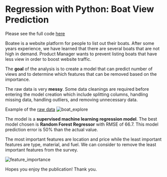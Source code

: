 # Regression with Python: Boat View Prediction

Please see the full code [here](https://github.com/garyrustandi/boat-view-prediction/blob/main/Boat%20Listing.ipynb)

Boatee is a website platform for people to list out their boats.  After some years experience, we have learned that there are several boats that are not high in demand. Product Manager wants to prevent listing boats that have less view in order to boost website traffic. 

The **goal** of the analysis is to create a model that can predict number of views and to determine which features that can be removed based on the importance.

The raw data is very **messy**. Some data cleanings are required before entering the model creation which include splitting columns, handling missing data, handling outliers, and removing unnecessary data.

Example of the [raw data](https://www.kaggle.com/code/karthikbhandary2/boat-analysis/data)
![boat_explore](https://github.com/garyrustandi/boat-view-prediction/blob/main/images/boat_explore.jpg)

The model is a **supervised machine learning regression model**. The best model chosen is **Random Forest Regressor** with RMSE of 66.7. This model prediction error is 50% than the actual value.

The most important features are location and price while the least important features are type, material, and fuel. We can consider to remove the least important features from the survey.

![feature_importance](https://github.com/garyrustandi/boat-view-prediction/blob/main/images/Feature%20Importance.png)

Hopes you enjoy the publication! 
Thank you.
